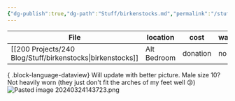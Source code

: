 ```yaml
---
{"dg-publish":true,"dg-path":"Stuff/birkenstocks.md","permalink":"/stuff/birkenstocks/"}
---
```



| File                                                          | location    | cost     | want_back | person_taking |
| ------------------------------------------------------------- | ----------- | -------- | --------- | ------------- |
| [[200 Projects/240 Blog/Stuff/birkenstocks\|birkenstocks]] | Alt Bedroom | donation | no        | \-            |

{ .block-language-dataview}
Will update with better picture. 
Male size 10?
Not heavily worn (they just don't fit the arches of my feet well 😢)
![Pasted image 20240324143723.png](/img/user/Attachments/Pasted%20image%2020240324143723.png)